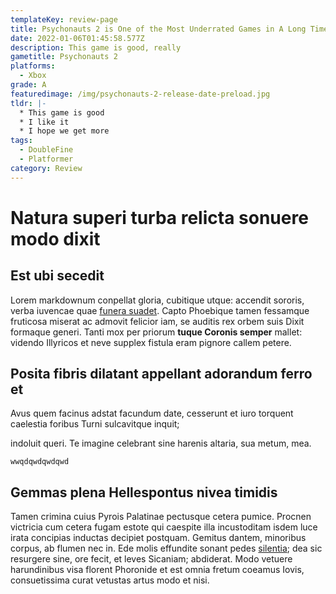 ```yaml
---
templateKey: review-page
title: Psychonauts 2 is One of the Most Underrated Games in A Long Time
date: 2022-01-06T01:45:58.577Z
description: This game is good, really
gametitle: Psychonauts 2
platforms:
  - Xbox
grade: A
featuredimage: /img/psychonauts-2-release-date-preload.jpg
tldr: |-
  * This game is good
  * I like it
  * I hope we get more
tags:
  - DoubleFine
  - Platformer
category: Review
---
```

# Natura superi turba relicta sonuere modo dixit

## Est ubi secedit

Lorem markdownum conpellat gloria, cubitique utque: accendit sororis, verba iuvencae quae [funera suadet](http://phaedimus-amplexa.com/colebaspulcherrima). Capto Phoebique tamen fessamque fruticosa miserat ac admovit felicior iam, se auditis rex orbem suis Dixit formaque generi. Tanti mox per priorum **tuque Coronis semper** mallet: videndo Illyricos et neve supplex fistula eram pignore callem petere.



## Posita fibris dilatant appellant adorandum ferro et

Avus quem facinus adstat facundum date, cesserunt et iuro torquent caelestia foribus Turni sulcavitque inquit; 

indoluit queri. Te imagine celebrant sine harenis altaria, sua metum, mea.

```
wwqdqwdqwdqwd
```

## Gemmas plena Hellespontus nivea timidis

Tamen crimina cuius Pyrois Palatinae pectusque cetera pumice. Procnen victricia cum cetera fugam estote qui caespite illa incustoditam isdem luce irata concipias inductas decipiet postquam. Gemitus dantem, minoribus corpus, ab flumen nec in. Ede molis effundite sonant pedes [silentia](http://amoris-et.com/pectorevidit.php); dea sic resurgere sine, ore fecit, et leves Sicaniam; abdiderat. Modo vetuere harundinibus visa florent Phoronide et est omnia fretum coeamus Iovis, consuetissima curat vetustas artus modo et nisi.